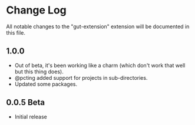 # Change Log

All notable changes to the "gut-extension" extension will be documented in this file.

## 1.0.0
* Out of beta, it's been working like a charm (which don't work that well but this thing does).
* @pcting added support for projects in sub-directories.
* Updated some packages.

## 0.0.5 Beta
* Initial release